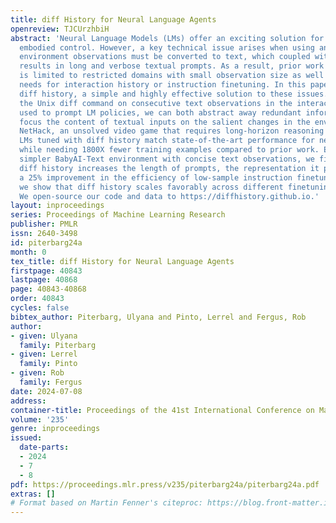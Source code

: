 ```yaml
---
title: diff History for Neural Language Agents
openreview: TJCUrzhbiH
abstract: 'Neural Language Models (LMs) offer an exciting solution for general-purpose
  embodied control. However, a key technical issue arises when using an LM-based controller:
  environment observations must be converted to text, which coupled with history,
  results in long and verbose textual prompts. As a result, prior work in LM agents
  is limited to restricted domains with small observation size as well as minimal
  needs for interaction history or instruction finetuning. In this paper, we introduce
  diff history, a simple and highly effective solution to these issues. By applying
  the Unix diff command on consecutive text observations in the interaction histories
  used to prompt LM policies, we can both abstract away redundant information and
  focus the content of textual inputs on the salient changes in the environment. On
  NetHack, an unsolved video game that requires long-horizon reasoning for decision-making,
  LMs tuned with diff history match state-of-the-art performance for neural agents
  while needing 1800X fewer training examples compared to prior work. Even on the
  simpler BabyAI-Text environment with concise text observations, we find that although
  diff history increases the length of prompts, the representation it provides offers
  a 25% improvement in the efficiency of low-sample instruction finetuning. Further,
  we show that diff history scales favorably across different finetuning dataset sizes.
  We open-source our code and data to https://diffhistory.github.io.'
layout: inproceedings
series: Proceedings of Machine Learning Research
publisher: PMLR
issn: 2640-3498
id: piterbarg24a
month: 0
tex_title: diff History for Neural Language Agents
firstpage: 40843
lastpage: 40868
page: 40843-40868
order: 40843
cycles: false
bibtex_author: Piterbarg, Ulyana and Pinto, Lerrel and Fergus, Rob
author:
- given: Ulyana
  family: Piterbarg
- given: Lerrel
  family: Pinto
- given: Rob
  family: Fergus
date: 2024-07-08
address:
container-title: Proceedings of the 41st International Conference on Machine Learning
volume: '235'
genre: inproceedings
issued:
  date-parts:
  - 2024
  - 7
  - 8
pdf: https://proceedings.mlr.press/v235/piterbarg24a/piterbarg24a.pdf
extras: []
# Format based on Martin Fenner's citeproc: https://blog.front-matter.io/posts/citeproc-yaml-for-bibliographies/
---
```

